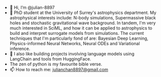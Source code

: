 - 👋 Hi, I’m @julian-8897
- 👀 PhD student at the University of Surrey's astrophysics department. My astrophysical interests include: N-body simulations, Supermassive black holes and stochastic gravitational wave background. In tandem, I'm very much interested in SciML, and how it can be applied to astrophysics to build and interpret surrogate models from simulations. The current techniques that I'm particularly fond of are: Bayesian Deep Learning, Physics-informed Neural Networks, Neural ODEs and Variational inference.
- 🌱 I also like building projects involving language models using LangChain and tools from HuggingFace.
- The zen of python is my favourite bible verse.
- 📫 How to reach me: julianchan8897@gmail.com

<!---
julian-8897/julian-8897 is a ✨ special ✨ repository because its `README.md` (this file) appears on your GitHub profile.
You can click the Preview link to take a look at your changes.
--->
